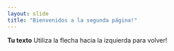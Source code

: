 ```yaml
---
layout: slide
title: "Bienvenidos a la segunda página!"
---
```

**Tu texto** 
Utiliza la flecha hacia la izquierda para volver!
